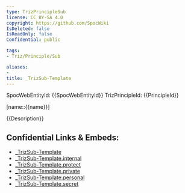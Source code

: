 ```yaml
---
type: TrizPrincipleSub
license: CC BY-SA 4.0
copyright: https://github.com/SpocWiki
IsDeleted: false
IsReadOnly: false
Confidential: public

tags: 
- Triz/Principle/Sub

aliases:
- 
title: _TrizSub-Template
---
```

SpocWebEntityId: {{SpocWebEntityId}}
TrizPrincipleId: {{PrincipleId}}

[name::{{name}}]

{{Description}}


## Confidential Links & Embeds: 
- [_TrizSub-Template](../../../_public/tech/Triz/_TrizSub-Template.md) 
- [_TrizSub-Template.internal](../../../_internal/tech/Triz/_TrizSub-Template.internal.md) 
- [_TrizSub-Template.protect](../../../_protect/tech/Triz/_TrizSub-Template.protect.md) 
- [_TrizSub-Template.private](../../../_private/tech/Triz/_TrizSub-Template.private.md) 
- [_TrizSub-Template.personal](../../../_personal/tech/Triz/_TrizSub-Template.personal.md) 
- [_TrizSub-Template.secret](../../../_secret/tech/Triz/_TrizSub-Template.secret.md) 
